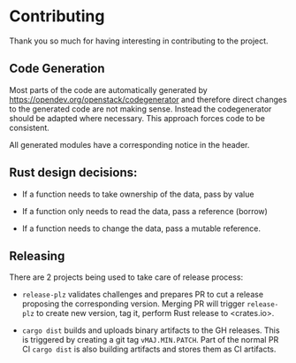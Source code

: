 # Contributing

Thank you so much for having interesting in contributing to the project.

## Code Generation

Most parts of the code are automatically generated by
<https://opendev.org/openstack/codegenerator> and therefore direct changes to
the generated code are not making sense. Instead the codegenerator should be
adapted where necessary. This approach forces code to be consistent.

All generated modules have a corresponding notice in the header.

## Rust design decisions:

- If a function needs to take ownership of the data, pass by value

- If a function only needs to read the data, pass a reference (borrow)

- If a function needs to change the data, pass a mutable reference.

## Releasing

There are 2 projects being used to take care of release process:

- `release-plz` validates challenges and prepares PR to cut a release proposing
  the corresponding version. Merging PR will trigger `release-plz` to create
  new version, tag it, perform Rust release to <crates.io>.

- `cargo dist` builds and uploads binary artifacts to the GH releases. This is
  triggered by creating a git tag `vMAJ.MIN.PATCH`. Part of the normal PR CI
  `cargo dist` is also building artifacts and stores them as CI artifacts.
